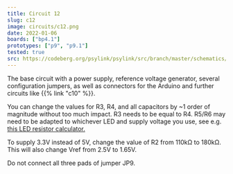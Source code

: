 ```yaml
---
title: Circuit 12
slug: c12
image: circuits/c12.png
date: 2022-01-06
boards: ["bp4.1"]
prototypes: ["p9", "p9.1"]
tested: true
src: https://codeberg.org/psylink/psylink/src/branch/master/schematics/circuit12.sch
---
```


The base circuit with a power supply, reference voltage generator, several
configuration jumpers, as well as connectors for the Arduino and further
circuits like {{% link "c10" %}}.

You can change the values for R3, R4, and all capacitors by ~1 order of
magnitude without too much impact. R3 needs to be equal to R4.  R5/R6 may need
to be adapted to whichever LED and supply voltage you use, see e.g. [this LED
resistor
calculator.](https://www.allaboutcircuits.com/tools/led-resistor-calculator/)

To supply 3.3V instead of 5V, change the value of R2 from 110k&Omega; to
180k&Omega;.  This will also change Vref from 2.5V to 1.65V.

Do not connect all three pads of jumper JP9.

